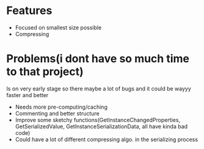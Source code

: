 # Features
* Focused on smallest size possible
* Compressing

# Problems(i dont have so much time to that project)
Is on very early stage so there maybe a lot of bugs and it could be wayyy faster and better
* Needs more pre-computing/caching
* Commenting and better structure
* Improve some sketchy functions(GetInstanceChangedProperties, GetSerializedValue, GetInstanceSerializationData, all have kinda bad code)
* Could have a lot of different compressing algo. in the serializing process
